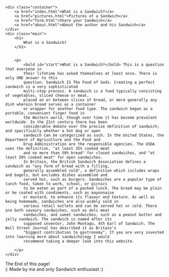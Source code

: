 <!DOCTYPE html>
<html>
<head>
    <title>Sandwich</title>
    <link rel="stylesheet" type="text/css" href="style.css">
    <link rel="icon" type="image/x-icon" href="images/favicon.jpg">
</head>
<body>

    <div class="container">
        <a href="index.html">What is a Sandwich?</a>
        <a href="pictures.html">Pictures of a Sandwich</a>
        <a href="form.html">Share your Sandwich</a>
        <a href="about.html">About the author and his Sandwich</a>
    </div>
    <div class="main">
        <h1>
            What is a Sandwich?
        </h1>


        <p> 
            <bold id="start">What is a Sandwich?</bold> This is a question that everyone in 
            their lifetime has asked themselves at least once. There is only ONE answer to this 
            question. Sandwich IS The Food of Gods. Creating a perfect sandwich is a very sophisticated
            multi-step process. A sandwich is a food typically consisting of vegetables, sliced cheese or meat, 
            placed on or between slices of bread, or more generally any dish wherein bread serves as a container 
            or wrapper for another food type. The sandwich began as a portable, convenient finger food in 
            the Western world, though over time it has become prevalent worldwide. In the 21st century there has been 
            considerable debate over the precise definition of sandwich; and specifically whether a hot dog or open 
            sandwich can be categorized as such. In the United States, the Department of Agriculture and the Food and 
            Drug Administration are the responsible agencies. The USDA uses the definition, "at least 35% cooked meat 
            and no more than 50% bread" for closed sandwiches, and "at least 50% cooked meat" for open sandwiches. 
            In Britain, the British Sandwich Association defines a sandwich as "any form of bread with a filling, 
            generally assembled cold", a definition which includes wraps and bagels, but excludes dishes assembled and 
            served hot, such as burgers. Sandwiches are a popular type of lunch food, taken to work, school, or picnics 
            to be eaten as part of a packed lunch. The bread may be plain or be coated with condiments, such as mayonnaise 
            or mustard, to enhance its flavour and texture. As well as being homemade, sandwiches are also widely sold in 
            various retail outlets and can be served hot or cold. There are both savoury sandwiches, such as deli meat 
            sandwiches, and sweet sandwiches, such as a peanut butter and jelly sandwich. The sandwich is named after its 
            supposed inventor, John Montagu, 4th Earl of Sandwich. The Wall Street Journal has described it as Britain's 
            "biggest contribution to gastronomy". If you are very invested into learning more about sandwichology I would
            recommend taking a deeper look into this website. 
            
        </p>
    </div>

</body>

<footer>
    The End of this page!
    <br>
    (: Made by me and only Sandwich enthusiast :)


</footer>


</html>


